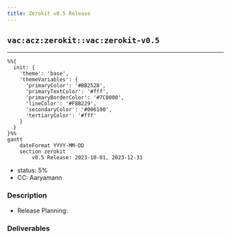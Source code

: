 ```yaml
---
title: Zerokit v0.5 Release
---
```

## `vac:acz:zerokit::vac:zerokit-v0.5`
---
```mermaid
%%{ 
  init: { 
    'theme': 'base', 
    'themeVariables': { 
      'primaryColor': '#BB2528', 
      'primaryTextColor': '#fff', 
      'primaryBorderColor': '#7C0000', 
      'lineColor': '#F8B229', 
      'secondaryColor': '#006100', 
      'tertiaryColor': '#fff' 
    } 
  } 
}%%
gantt
	dateFormat YYYY-MM-DD 
	section zerokit
		v0.5 Release: 2023-10-01, 2023-12-31
```
- status: 5%
- CC: Aaryamann

### Description
- Release Planning:

### Deliverables

